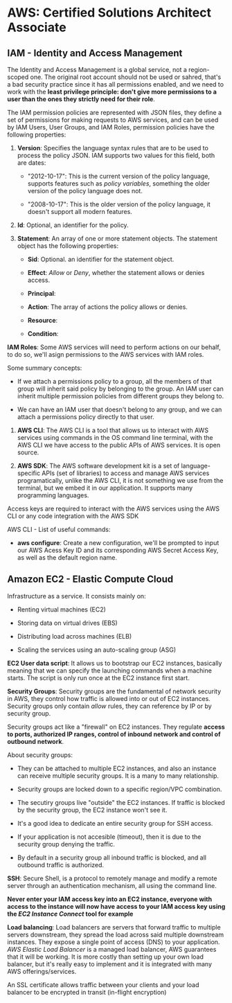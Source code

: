 # AWS: Certified Solutions Architect Associate

<div style="page-break-after: always;"></div>

## IAM - Identity and Access Management

The Identity and Access Management is a global service, not a region-scoped one. The original root account should not be used or sahred, that's a bad security practice since it has all permissions enabled, and we need to work with the **least privilege principle: don't give more permissions to a user than the ones they strictly need for their role**.

The IAM permission policies are represented with JSON files, they define a set of permissions for making requests to AWS services, and can be used by IAM Users, User Groups, and IAM Roles, permission policies have the following properties:

1. **Version**: Specifies the language syntax rules that are to be used to process the policy JSON. IAM supports two values for this field, both are dates:

    * "2012-10-17": This is the current version of the policy language, supports features such as *policy variables*, something the older version of the policy language does not.

    * "2008-10-17": This is the older version of the policy language, it doesn't support all modern features.

2. **Id**: Optional, an identifier for the policy.

3. **Statement**: An array of one or more statement objects. The statement object has the following properties:
    
    * **Sid**: Optional. an identifier for the statement object.

    * **Effect**: *Allow* or *Deny*, whether the statement allows or denies access.

    * **Principal**:

    * **Action**: The array of actions the policy allows or denies.  

    * **Resource**: 

    * **Condition**: 

**IAM Roles**: Some AWS services will need to perform actions on our behalf, to do so, we'll asign permissions to the AWS services with IAM roles.

Some summary concepts:

- If we attach a permissions policy to a group, all the members of that group will inherit said policy by belonging to the group. An IAM user can inherit multiple permission policies from different groups they belong to.

- We can have an IAM user that doesn't belong to any group, and we can attach a permissions policy directly to that user.


1. **AWS CLI**: The AWS CLI is a tool that allows us to interact with AWS services using commands in the OS command line terminal, with the AWS CLI we have access to the public APIs of AWS services. It is open source.

2. **AWS SDK**: The AWS software development kit is a set of language-specific APIs (set of libraries) to access and manage AWS services programatically, unlike the AWS CLI, it is not something we use from the terminal, but we embed it in our application. It supports many programming languages.

Access keys are required to interact with the AWS services using the AWS CLI or any code integration with the AWS SDK


AWS CLI - List of useful commands:

- **aws configure**: Create a new configuration, we'll be prompted to input our AWS Acess Key ID and its corresponding AWS Secret Access Key, as well as the default region name.

<div style="page-break-after: always;"></div>

## Amazon EC2 - Elastic Compute Cloud

Infrastructure as a service. It consists mainly on:

- Renting virtual machines (EC2)

- Storing data on virtual drives (EBS)

- Distributing load across machines (ELB)

- Scaling the services using an auto-scaling group (ASG)

**EC2 User data script**: It allows us to bootstrap our EC2 instances, basically meaning that we can specify the launching commands when a machine starts. The script is only run once at the EC2 instance first start.

**Security Groups**: Security groups are the fundamental of network security in AWS, they control how traffic is allowed into or out of EC2 instances. Security groups only contain *allow* rules, they can reference by IP or by security group.

Security groups act like a "firewall" on EC2 instances. They regulate **access to ports, authorized IP ranges, control of inbound network and control of outbound network**.

About security groups:

- They can be attached to multiple EC2 instances, and also an instance can receive multiple security groups. It is a many to many relationship.

- Security groups are locked down to a specific region/VPC combination.

- The secutiry groups live "outside" the EC2 instances. If traffic is blocked by the security group, the EC2 instance won't see it.

- It's a good idea to dedicate an entire security group for SSH access.

- If your application is not accesible (timeout), then it is due to the security group denying the traffic.

- By default in a security group all inbound traffic is blocked, and all outbound traffic is authorized.

**SSH**: Secure Shell, is a protocol to remotely manage and modify a remote server through an authentication mechanism, all using the command line.

**Never enter your IAM access key into an EC2 instance, everyone with access to the instance will now have access to your IAM access key using the *EC2 Instance Connect* tool for example**

**Load balancing**: Load balancers are servers that forward traffic to multiple servers downstream, they spread the load across said multiple downstream instances. They expose a single point of access (DNS) to your application. *AWS Elastic Load Balancer* is a managed load balancer, AWS guarantees that it will be working. It is more costly than setting up your own load balancer, but it's really easy to implement and it is integrated with many AWS offerings/services.

An SSL certificate allows traffic between your clients and your load balancer to be encrypted in transit (in-flight encryption)






